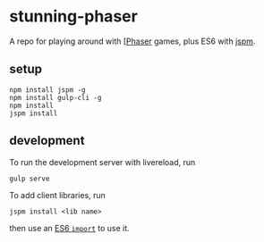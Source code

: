stunning-phaser
===============

A repo for playing around with [[Phaser](http://phaser.io/) games, plus
ES6 with [jspm](http://jspm.io/).

setup
-----
```
npm install jspm -g
npm install gulp-cli -g
npm install
jspm install
```

development
-----------
To run the development server with livereload, run
```
gulp serve
```

To add client libraries, run
```
jspm install <lib name>
```
then use an
[ES6 `import`](https://developer.mozilla.org/en-US/docs/Web/JavaScript/Reference/Statements/import)
to use it.
